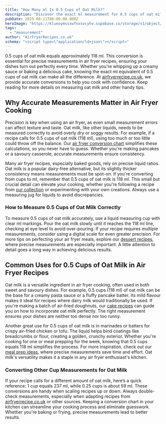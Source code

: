 ```yaml
---
title: "How Many ml Is 0.5 Cups of Oat Milk?"
description: "Discover the exact ml measurement for 0.5 cups of oat milk and simplify your cooking conversions with this easy guide."
pubDate: 2025-08-11T00:00:00.000Z
heroImage: "https://klueoymssxwfnxsvcyhv.supabase.co/storage/v1/object/public/md/how-many-ml-is-0-5-cups-of-oat-milk-514aa5bd.webp"
tags:
  - "measurement"
author: "AirFryerRecipes.co.uk"
schema: "<script type=\"application/ld+json\"></script>"
---
```


<p>0.5 cups of oat milk equals approximately 118 ml. This conversion is essential for precise measurements in air fryer recipes, ensuring your dishes turn out perfectly every time. Whether you're whipping up a creamy sauce or baking a delicious cake, knowing the exact ml equivalent of 0.5 cups of oat milk can make all the difference. At <a href=https://www.airfryerrecipe.co.uk>airfryerrecipe.co.uk</a>, we provide accurate conversions to help you cook with confidence. Keep reading for more details on measuring oat milk and other handy tips.</p>  

<h2>Why Accurate Measurements Matter in Air Fryer Cooking</h2>  
<p>Precision is key when using an air fryer, as even small measurement errors can affect texture and taste. Oat milk, like other liquids, needs to be measured correctly to avoid overly dry or soggy results. For example, if a recipe calls for 0.5 cups of oat milk (118 ml), using too much or too little could throw off the balance. Our <a href=https://www.airfryerrecipe.co.uk/air-fryer-conversion-chart>air fryer conversion chart</a> simplifies these calculations, so you never have to guess. Whether you're making pancakes or a savoury casserole, accurate measurements ensure consistency.</p>  

<p>Many air fryer recipes, especially baked goods, rely on precise liquid ratios. Oat milk is a popular dairy-free alternative, but its slightly thicker consistency means measurements must be spot-on. If you're converting from cups to ml, remember that 0.5 cups of oat milk is 118 ml. This small but crucial detail can elevate your cooking, whether you're following a recipe from <a href=https://www.airfryerrecipe.co.uk/recipes>our collection</a> or experimenting with your own creations. Always use a measuring jug for liquids to avoid discrepancies.</p>  

<h3>How to Measure 0.5 Cups of Oat Milk Correctly</h3>  
<p>To measure 0.5 cups of oat milk accurately, use a liquid measuring cup with clear ml markings. Pour the oat milk slowly until it reaches the 118 ml line, checking at eye level to avoid over-pouring. If your recipe requires multiple measurements, consider using a digital scale for even greater precision. For more tips on perfecting your air fryer meals, explore our <a href=https://www.airfryerrecipe.co.uk/recipe-category/dessert>dessert recipes</a>, where precise measurements are especially important. A little attention to detail goes a long way in achieving delicious results.</p>  

<h2>Common Uses for 0.5 Cups of Oat Milk in Air Fryer Recipes</h2>  
<p>Oat milk is a versatile ingredient in air fryer cooking, often used in both sweet and savoury dishes. For example, 0.5 cups (118 ml) of oat milk can be the base for a creamy pasta sauce or a fluffy pancake batter. Its mild flavour makes it ideal for recipes where dairy milk would traditionally be used. If you're making a batch of air-fried doughnuts, our <a href=https://www.airfryerrecipe.co.uk/recipe-category/cakes>cake recipes</a> can guide you on how to incorporate oat milk perfectly. The right measurement ensures your dishes are neither too dense nor too runny.</p>  

<p>Another great use for 0.5 cups of oat milk is in marinades or batters for crispy air-fried chicken or tofu. The liquid helps bind coatings like breadcrumbs or flour, creating a golden, crunchy exterior. Whether you're cooking for one or meal prepping for the week, knowing that 0.5 cups equals 118 ml simplifies the process. For more inspiration, check out our <a href=https://www.airfryerrecipe.co.uk/recipe-category/meal-prep>meal prep ideas</a>, where precise measurements save time and effort. Oat milk's versatility makes it a staple in any air fryer enthusiast's kitchen.</p>  

<h3>Converting Other Cup Measurements for Oat Milk</h3>  
<p>If your recipe calls for a different amount of oat milk, here’s a quick reference: 1 cup equals 237 ml, while 0.25 cups is about 59 ml. These conversions are handy when scaling recipes up or down. Always double-check measurements, especially when adapting recipes from <a href=https://www.airfryerrecipe.co.uk>airfryerrecipe.co.uk</a> or other sources. Keeping a conversion chart in your kitchen can streamline your cooking process and eliminate guesswork. Whether you're baking or frying, precise measurements lead to better results.</p>
